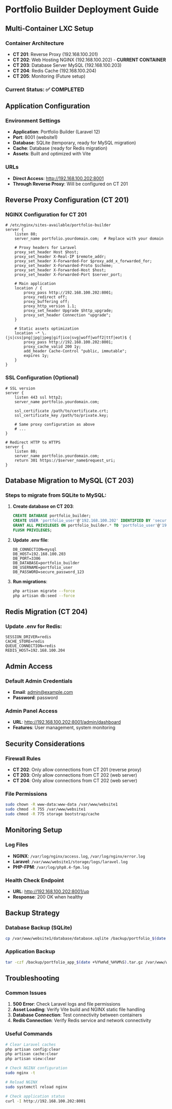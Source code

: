 # Portfolio Builder Deployment Guide

## Multi-Container LXC Setup

### Container Architecture
- **CT 201**: Reverse Proxy (192.168.100.201)
- **CT 202**: Web Hosting NGINX (192.168.100.202) - **CURRENT CONTAINER**
- **CT 203**: Database Server MySQL (192.168.100.203)
- **CT 204**: Redis Cache (192.168.100.204)
- **CT 205**: Monitoring (Future setup)

### Current Status: ✅ COMPLETED

## Application Configuration

### Environment Settings
- **Application**: Portfolio Builder (Laravel 12)
- **Port**: 8001 (website1)
- **Database**: SQLite (temporary, ready for MySQL migration)
- **Cache**: Database (ready for Redis migration)
- **Assets**: Built and optimized with Vite

### URLs
- **Direct Access**: http://192.168.100.202:8001
- **Through Reverse Proxy**: Will be configured on CT 201

## Reverse Proxy Configuration (CT 201)

### NGINX Configuration for CT 201
```nginx
# /etc/nginx/sites-available/portfolio-builder
server {
    listen 80;
    server_name portfolio.yourdomain.com;  # Replace with your domain
    
    # Proxy headers for Laravel
    proxy_set_header Host $host;
    proxy_set_header X-Real-IP $remote_addr;
    proxy_set_header X-Forwarded-For $proxy_add_x_forwarded_for;
    proxy_set_header X-Forwarded-Proto $scheme;
    proxy_set_header X-Forwarded-Host $host;
    proxy_set_header X-Forwarded-Port $server_port;
    
    # Main application
    location / {
        proxy_pass http://192.168.100.202:8001;
        proxy_redirect off;
        proxy_buffering off;
        proxy_http_version 1.1;
        proxy_set_header Upgrade $http_upgrade;
        proxy_set_header Connection "upgrade";
    }
    
    # Static assets optimization
    location ~* \.(js|css|png|jpg|jpeg|gif|ico|svg|woff|woff2|ttf|eot)$ {
        proxy_pass http://192.168.100.202:8001;
        proxy_cache_valid 200 1y;
        add_header Cache-Control "public, immutable";
        expires 1y;
    }
}
```

### SSL Configuration (Optional)
```nginx
# SSL version
server {
    listen 443 ssl http2;
    server_name portfolio.yourdomain.com;
    
    ssl_certificate /path/to/certificate.crt;
    ssl_certificate_key /path/to/private.key;
    
    # Same proxy configuration as above
    # ...
}

# Redirect HTTP to HTTPS
server {
    listen 80;
    server_name portfolio.yourdomain.com;
    return 301 https://$server_name$request_uri;
}
```

## Database Migration to MySQL (CT 203)

### Steps to migrate from SQLite to MySQL:
1. **Create database on CT 203**:
   ```sql
   CREATE DATABASE portfolio_builder;
   CREATE USER 'portfolio_user'@'192.168.100.202' IDENTIFIED BY 'secure_password_123';
   GRANT ALL PRIVILEGES ON portfolio_builder.* TO 'portfolio_user'@'192.168.100.202';
   FLUSH PRIVILEGES;
   ```

2. **Update .env file**:
   ```env
   DB_CONNECTION=mysql
   DB_HOST=192.168.100.203
   DB_PORT=3306
   DB_DATABASE=portfolio_builder
   DB_USERNAME=portfolio_user
   DB_PASSWORD=secure_password_123
   ```

3. **Run migrations**:
   ```bash
   php artisan migrate --force
   php artisan db:seed --force
   ```

## Redis Migration (CT 204)

### Update .env for Redis:
```env
SESSION_DRIVER=redis
CACHE_STORE=redis
QUEUE_CONNECTION=redis
REDIS_HOST=192.168.100.204
```

## Admin Access

### Default Admin Credentials
- **Email**: admin@example.com
- **Password**: password

### Admin Panel Access
- **URL**: http://192.168.100.202:8001/admin/dashboard
- **Features**: User management, system monitoring

## Security Considerations

### Firewall Rules
- **CT 202**: Only allow connections from CT 201 (reverse proxy)
- **CT 203**: Only allow connections from CT 202 (web server)
- **CT 204**: Only allow connections from CT 202 (web server)

### File Permissions
```bash
sudo chown -R www-data:www-data /var/www/website1
sudo chmod -R 755 /var/www/website1
sudo chmod -R 775 storage bootstrap/cache
```

## Monitoring Setup

### Log Files
- **NGINX**: `/var/log/nginx/access.log`, `/var/log/nginx/error.log`
- **Laravel**: `/var/www/website1/storage/logs/laravel.log`
- **PHP-FPM**: `/var/log/php8.4-fpm.log`

### Health Check Endpoint
- **URL**: http://192.168.100.202:8001/up
- **Response**: 200 OK when healthy

## Backup Strategy

### Database Backup (SQLite)
```bash
cp /var/www/website1/database/database.sqlite /backup/portfolio_$(date +%Y%m%d_%H%M%S).sqlite
```

### Application Backup
```bash
tar -czf /backup/portfolio_app_$(date +%Y%m%d_%H%M%S).tar.gz /var/www/website1 --exclude=node_modules --exclude=vendor
```

## Troubleshooting

### Common Issues
1. **500 Error**: Check Laravel logs and file permissions
2. **Asset Loading**: Verify Vite build and NGINX static file handling
3. **Database Connection**: Test connectivity between containers
4. **Redis Connection**: Verify Redis service and network connectivity

### Useful Commands
```bash
# Clear Laravel caches
php artisan config:clear
php artisan cache:clear
php artisan view:clear

# Check NGINX configuration
sudo nginx -t

# Reload NGINX
sudo systemctl reload nginx

# Check application status
curl -I http://192.168.100.202:8001
```
